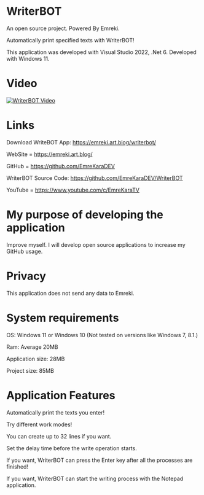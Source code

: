 # WriterBOT
An open source project. Powered By Emreki.

Automatically print specified texts with WriterBOT!

This application was developed with Visual Studio 2022, .Net 6. Developed with Windows 11.

# Video

[![WriterBOT Video](https://i9.ytimg.com/vi_webp/kohjnbm6i8M/mqdefault.webp?v=619648b2&sqp=CPSQ2YwG&rs=AOn4CLC3BawSfIycQGWZPvWIZumyDuogaQ)](https://www.youtube.com/watch?v=kohjnbm6i8M)

# Links

Download WriteBOT App: https://emreki.art.blog/writerbot/

WebSite = https://emreki.art.blog/

GitHub = https://github.com/EmreKaraDEV

WriterBOT Source Code: https://github.com/EmreKaraDEV/WriterBOT

YouTube = https://www.youtube.com/c/EmreKaraTV

# My purpose of developing the application
Improve myself. I will develop open source applications to increase my GitHub usage.

# Privacy

This application does not send any data to Emreki.

# System requirements

OS: Windows 11 or Windows 10 (Not tested on versions like Windows 7, 8.1.)

Ram: Average 20MB

Application size: 28MB

Project size: 85MB

# Application Features

Automatically print the texts you enter!

Try different work modes!

You can create up to 32 lines if you want.

Set the delay time before the write operation starts.

If you want, WriterBOT can press the Enter key after all the processes are finished!

If you want, WriterBOT can start the writing process with the Notepad application.
